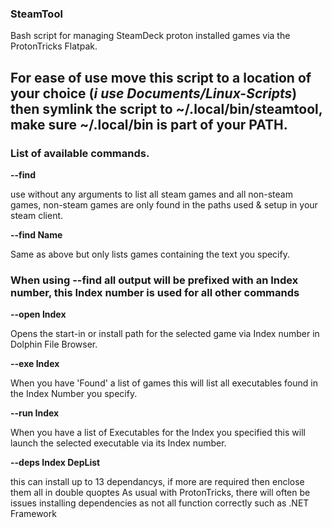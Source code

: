 ### SteamTool
Bash script for managing SteamDeck proton installed games via the ProtonTricks Flatpak.

For ease of use move this script to a location of your choice (*i use Documents/Linux-Scripts*) then symlink the script to **~/.local/bin/steamtool**, make sure **~/.local/bin** is part of your **PATH**.
---------------------------------------------------------------------------------------------

### List of available commands.

**--find**

use without any arguments to list all steam games and all non-steam games, non-steam games are only
found in the paths used & setup in your steam client.
  
**--find Name**

Same as above but only lists games containing the text you specify.

### When using --find all output will be prefixed with an Index number, this Index number is used for all other commands

**--open Index**

Opens the start-in or install path for the selected game via Index number in Dolphin File Browser.
  
**--exe Index**

When you have 'Found' a list of games this will list all executables found in the Index Number you specify.

**--run Index**

When you have a list of Executables for the Index you specified this will launch the selected executable via its Index number.

**--deps Index DepList**

this can install up to 13 dependancys, if more are required then enclose them all in double quoptes
As usual with ProtonTricks, there will often be issues installing dependencies as not all function correctly such as .NET Framework
